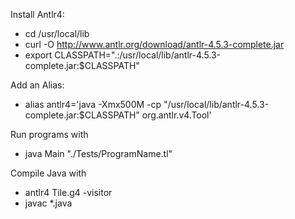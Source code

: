 Install Antlr4:

* cd /usr/local/lib
* curl -O http://www.antlr.org/download/antlr-4.5.3-complete.jar
* export CLASSPATH=".:/usr/local/lib/antlr-4.5.3-complete.jar:$CLASSPATH"

Add an Alias:

* alias antlr4='java -Xmx500M -cp "/usr/local/lib/antlr-4.5.3-complete.jar:$CLASSPATH" org.antlr.v4.Tool'


Run programs with

* java Main "./Tests/ProgramName.tl"

Compile Java with

* antlr4 Tile.g4 -visitor
* javac *.java

